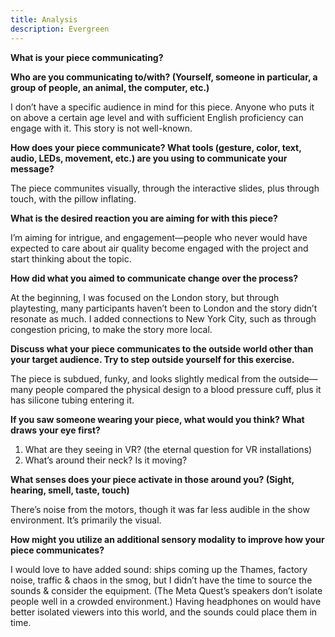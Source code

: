 ```yaml
---
title: Analysis
description: Evergreen
---
```


**What is your piece communicating?**

**Who are you communicating to/with? (Yourself, someone in particular, a group of people, an animal, the computer, etc.)**

I don’t have a specific audience in mind for this piece. Anyone who puts it on above a certain age level and with sufficient English proficiency can engage with it. This story is not well-known.

**How does your piece communicate? What tools (gesture, color, text, audio, LEDs, movement, etc.) are you using to communicate your message?**

The piece communites visually, through the interactive slides, plus through touch, with the pillow inflating.

**What is the desired reaction you are aiming for with this piece?**

I’m aiming for intrigue, and engagement—people who never would have expected to care about air quality become engaged with the project and start thinking about the topic.

**How did what you aimed to communicate change over the process?**

At the beginning, I was focused on the London story, but through playtesting, many participants haven’t been to London and the story didn’t resonate as much. I added connections to New York City, such as through congestion pricing, to make the story more local.

**Discuss what your piece communicates to the outside world other than your target audience. Try to step outside yourself for this exercise.**

The piece is subdued, funky, and looks slightly medical from the outside—many people compared the physical design to a blood pressure cuff, plus it has silicone tubing entering it.

**If you saw someone wearing your piece, what would you think? What draws your eye first?**

1. What are they seeing in VR? (the eternal question for VR installations)
2. What’s around their neck? Is it moving?

**What senses does your piece activate in those around you? (Sight, hearing, smell, taste, touch)**

There’s noise from the motors, though it was far less audible in the show environment. It’s primarily the visual.

**How might you utilize an additional sensory modality to improve how your piece communicates?**

I would love to have added sound: ships coming up the Thames, factory noise, traffic & chaos in the smog, but I didn’t have the time to source the sounds & consider the equipment. (The Meta Quest’s speakers don’t isolate people well in a crowded environment.) Having headphones on would have better isolated viewers into this world, and the sounds could place them in time.
